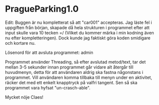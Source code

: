 # PragueParking1.0

Edit: Buggen är nu kompletterat så att "car001" accepteras.
Jag läste fel i uppgiften från början, skapade då hela strukturen i programmet efter att input skulle vara 10 tecken =/  (Vilket du kommer märka i min kodning även nu efter kompletteringen).
Dock kunde jag faktiskt göra koden smidigare och kortare nu.





Lösenord för att avsluta programmet: admin

Programmet använder Threading, så efter avslutad metod/text, tar det mellan 3-5 sekunder innan programmet går vidare alt återgår till huvudmenyn, detta för att användaren aldrig ska fastna någonstans i programmet. Vill användaren komma tillbaka till menyn under en aktivitet, räcker det med ett enkelt knapptryck på valfri tangent. Sen så ska programmet vara hyfsat "un-crasch-able".

Mycket nöje Claes!







